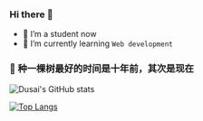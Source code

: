 ### Hi there 👋

<!--
**forcejie/forcejie** is a ✨ _special_ ✨ repository because its `README.md` (this file) appears on your GitHub profile.

Here are some ideas to get you started:

- 🔭 I’m a student now
- 🌱 I’m currently learning `Web development`
- 💜 种一棵树最好的时间是十年前，其次是现在
-->

- 🔭 I’m a student now
- 🌱 I’m currently learning `Web development`
### 💜 种一棵树最好的时间是十年前，其次是现在


![Dusai's GitHub stats](https://github-readme-stats.vercel.app/api?username=forcejie&show_icons=true&theme=buefy)

[![Top Langs](https://github-readme-stats.vercel.app/api/top-langs/?username=forcejie&layout=compact&theme=buefy)](https://github.com/forcejie/github-readme-stats)
